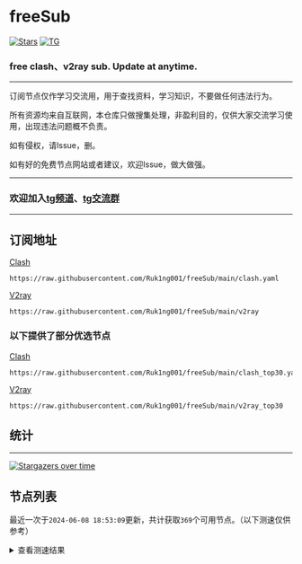 # freeSub
[![Stars](https://img.shields.io/github/stars/Ruk1ng001/freeSub)](https://github.com/Ruk1ng001/freeSub/stargazers)
[![TG](https://img.shields.io/badge/Telegram-gray?logo=Telegram)](https://t.me/Ruk1ng001)
### free clash、v2ray sub. Update at anytime.

---

订阅节点仅作学习交流用，用于查找资料，学习知识，不要做任何违法行为。

所有资源均来自互联网，本仓库只做搜集处理，非盈利目的，仅供大家交流学习使用，出现违法问题概不负责。

如有侵权，请Issue，删。

如有好的免费节点网站或者建议，欢迎Issue，做大做强。

---

### 欢迎加入[tg频道](https://t.me/Ruk1ng001)、[tg交流群](https://t.me/+-e-b04EE5Cw2NmU1)

---

## 订阅地址
[Clash](https://raw.githubusercontent.com/Ruk1ng001/freeSub/main/clash.yaml)
```
https://raw.githubusercontent.com/Ruk1ng001/freeSub/main/clash.yaml
```
[V2ray](https://raw.githubusercontent.com/Ruk1ng001/freeSub/main/v2ray)
```
https://raw.githubusercontent.com/Ruk1ng001/freeSub/main/v2ray
```
### 以下提供了部分优选节点

[Clash](https://raw.githubusercontent.com/Ruk1ng001/freeSub/main/clash_top30.yaml)
```
https://raw.githubusercontent.com/Ruk1ng001/freeSub/main/clash_top30.yaml
```
[V2ray](https://raw.githubusercontent.com/Ruk1ng001/freeSub/main/v2ray_top30)
```
https://raw.githubusercontent.com/Ruk1ng001/freeSub/main/v2ray_top30
```

## 统计

---

[![Stargazers over time](https://starchart.cc/Ruk1ng001/freeSub.svg)](https://starchart.cc/Ruk1ng001/freeSub)

## 节点列表

最近一次于`2024-06-08 18:53:09`更新，共计获取`369`个可用节点。（以下测速仅供参考）

<details> <summary>查看测速结果</summary>

| 序号 | 节点 | 带宽 | 延迟 |
|:--:|:--:|:--:|:--:|
 | 1 | HK😈github.com/Ruk1ng001_-170225096 | 4.43MB/s | 466.00ms |
 | 2 | Other😈github.com/Ruk1ng001_128827853 | 4.37MB/s | 415.00ms |
 | 3 | HK😈github.com/Ruk1ng001_-753145939 | 4.37MB/s | 499.00ms |
 | 4 | HK😈github.com/Ruk1ng001_-1520599440 | 4.04MB/s | 718.00ms |
 | 5 | HK😈github.com/Ruk1ng001_-672331205 | 3.95MB/s | 540.00ms |
 | 6 | HK😈github.com/Ruk1ng001_297994506 | 3.87MB/s | 578.00ms |
 | 7 | HK😈github.com/Ruk1ng001_84887240 | 3.58MB/s | 476.00ms |
 | 8 | CN😈github.com/Ruk1ng001_334498013 | 3.43MB/s | 604.00ms |
 | 9 | CN😈github.com/Ruk1ng001_688576700 | 3.00MB/s | 584.00ms |
 | 10 | JP😈github.com/Ruk1ng001_1849366068 | 2.91MB/s | 490.00ms |
 | 11 | CA😈github.com/Ruk1ng001_-1565528292 | 2.78MB/s | 563.00ms |
 | 12 | TW😈github.com/Ruk1ng001_853173061 | 2.67MB/s | 646.00ms |
 | 13 | SG😈github.com/Ruk1ng001_-1797051146 | 2.65MB/s | 672.00ms |
 | 14 | TW😈github.com/Ruk1ng001_1375063762 | 2.43MB/s | 577.00ms |
 | 15 | JP😈github.com/Ruk1ng001_-1277741904 | 2.43MB/s | 648.00ms |
 | 16 | Other😈github.com/Ruk1ng001_-877574257 | 2.29MB/s | 605.00ms |
 | 17 | CH😈github.com/Ruk1ng001_-558422651 | 2.11MB/s | 747.00ms |
 | 18 | JP😈github.com/Ruk1ng001_723498931 | 2.10MB/s | 707.00ms |
 | 19 | CH😈github.com/Ruk1ng001_-1001960495 | 1.99MB/s | 1229.00ms |
 | 20 | CH😈github.com/Ruk1ng001_1953664385 | 1.87MB/s | 653.00ms |
 | 21 | CH😈github.com/Ruk1ng001_-2071948513 | 1.86MB/s | 1569.00ms |
 | 22 | CN😈github.com/Ruk1ng001_-1126077327 | 1.69MB/s | 594.00ms |
 | 23 | JP😈github.com/Ruk1ng001_-517696060 | 1.68MB/s | 488.00ms |
 | 24 | HK😈github.com/Ruk1ng001_1760573418 | 1.62MB/s | 891.00ms |
 | 25 | HK😈github.com/Ruk1ng001_-2056933033 | 1.55MB/s | 698.00ms |
 | 26 | CA😈github.com/Ruk1ng001_-1852468457 | 1.51MB/s | 744.00ms |
 | 27 | Other😈github.com/Ruk1ng001_1105575492 | 1.50MB/s | 511.00ms |
 | 28 | CA😈github.com/Ruk1ng001_-316410428 | 1.49MB/s | 1209.00ms |
 | 29 | CA😈github.com/Ruk1ng001_-999722348 | 1.49MB/s | 1419.00ms |
 | 30 | CA😈github.com/Ruk1ng001_-883207488 | 1.45MB/s | 1385.00ms |
 | 31 | CA😈github.com/Ruk1ng001_-1296741748 | 1.42MB/s | 1612.00ms |
 | 32 | UM😈github.com/Ruk1ng001_-1257421967 | 1.42MB/s | 1386.00ms |
 | 33 | UM😈github.com/Ruk1ng001_1023830673 | 1.40MB/s | 1543.00ms |
 | 34 | KR😈github.com/Ruk1ng001_-1492631877 | 1.35MB/s | 512.00ms |
 | 35 | SG😈github.com/Ruk1ng001_-2134427733 | 1.34MB/s | 509.00ms |
 | 36 | Americas😈github.com/Ruk1ng001_1388672434 | 1.32MB/s | 1142.00ms |
 | 37 | AU😈github.com/Ruk1ng001_-260849368 | 1.32MB/s | 1034.00ms |
 | 38 | UM😈github.com/Ruk1ng001_1303543440 | 1.29MB/s | 1061.00ms |
 | 39 | CA😈github.com/Ruk1ng001_1957293669 | 1.28MB/s | 981.00ms |
 | 40 | UM😈github.com/Ruk1ng001_629981807 | 1.27MB/s | 928.00ms |
 | 41 | UM😈github.com/Ruk1ng001_-553933340 | 1.26MB/s | 1130.00ms |
 | 42 | Euro😈github.com/Ruk1ng001_1507926560 | 1.25MB/s | 883.00ms |
 | 43 | UM😈github.com/Ruk1ng001_1429229212 | 1.24MB/s | 1187.00ms |
 | 44 | RU😈github.com/Ruk1ng001_528691366 | 1.24MB/s | 1166.00ms |
 | 45 | UM😈github.com/Ruk1ng001_-1398207475 | 1.24MB/s | 1208.00ms |
 | 46 | FR😈github.com/Ruk1ng001_-1666842268 | 1.24MB/s | 1876.00ms |
 | 47 | UM😈github.com/Ruk1ng001_-1920061911 | 1.23MB/s | 1011.00ms |
 | 48 | KR😈github.com/Ruk1ng001_-1945634046 | 1.21MB/s | 641.00ms |
 | 49 | UM😈github.com/Ruk1ng001_-850469968 | 1.21MB/s | 1138.00ms |
 | 50 | CN😈github.com/Ruk1ng001_-1843361734 | 1.19MB/s | 638.00ms |
 | 51 | UM😈github.com/Ruk1ng001_-1116103577 | 1.19MB/s | 1219.00ms |
 | 52 | AU😈github.com/Ruk1ng001_184805756 | 1.19MB/s | 1105.00ms |
 | 53 | CA😈github.com/Ruk1ng001_-1765618272 | 1.18MB/s | 1451.00ms |
 | 54 | CA😈github.com/Ruk1ng001_1626132040 | 1.17MB/s | 1790.00ms |
 | 55 | CN😈github.com/Ruk1ng001_-1037551786 | 1.14MB/s | 493.00ms |
 | 56 | Asia😈github.com/Ruk1ng001_20878018 | 1.14MB/s | 1342.00ms |
 | 57 | Americas😈github.com/Ruk1ng001_1610677667 | 1.11MB/s | 1748.00ms |
 | 58 | UM😈github.com/Ruk1ng001_-1986465562 | 1.11MB/s | 1134.00ms |
 | 59 | UM😈github.com/Ruk1ng001_710687995 | 1.10MB/s | 881.00ms |
 | 60 | CN😈github.com/Ruk1ng001_1918778292 | 1.10MB/s | 433.00ms |
 | 61 | FR😈github.com/Ruk1ng001_-1812852580 | 1.09MB/s | 1750.00ms |
 | 62 | UM😈github.com/Ruk1ng001_-1854220294 | 1.08MB/s | 1189.00ms |
 | 63 | Other😈github.com/Ruk1ng001_1673645169 | 1.08MB/s | 1696.00ms |
 | 64 | UM😈github.com/Ruk1ng001_-445847943 | 1.08MB/s | 1319.00ms |
 | 65 | CA😈github.com/Ruk1ng001_1822884007 | 1.08MB/s | 1109.00ms |
 | 66 | CA😈github.com/Ruk1ng001_1824693755 | 1.07MB/s | 1527.00ms |
 | 67 | UM😈github.com/Ruk1ng001_-1827284712 | 1.07MB/s | 1699.00ms |
 | 68 | UM😈github.com/Ruk1ng001_459534470 | 1.07MB/s | 1146.00ms |
 | 69 | Americas😈github.com/Ruk1ng001_1259541553 | 1.06MB/s | 1359.00ms |
 | 70 | UM😈github.com/Ruk1ng001_-126278728 | 1.06MB/s | 1094.00ms |
 | 71 | UM😈github.com/Ruk1ng001_2016295245 | 1.05MB/s | 1085.00ms |
 | 72 | CA😈github.com/Ruk1ng001_-1992285691 | 1.05MB/s | 1848.00ms |
 | 73 | CA😈github.com/Ruk1ng001_1107270903 | 1.04MB/s | 1826.00ms |
 | 74 | HK😈github.com/Ruk1ng001_-1575484830 | 1.04MB/s | 1756.00ms |
 | 75 | CA😈github.com/Ruk1ng001_-252507241 | 1.04MB/s | 1714.00ms |
 | 76 | TW😈github.com/Ruk1ng001_2137473019 | 1.03MB/s | 1247.00ms |
 | 77 | UM😈github.com/Ruk1ng001_532150856 | 1.03MB/s | 1568.00ms |
 | 78 | CA😈github.com/Ruk1ng001_-896694870 | 1.02MB/s | 1333.00ms |
 | 79 | UM😈github.com/Ruk1ng001_1472351678 | 1.02MB/s | 1185.00ms |
 | 80 | CA😈github.com/Ruk1ng001_-996834628 | 1.02MB/s | 1330.00ms |
 | 81 | HK😈github.com/Ruk1ng001_-255733394 | 1.01MB/s | 1572.00ms |
 | 82 | Euro😈github.com/Ruk1ng001_1754182284 | 1.01MB/s | 892.00ms |
 | 83 | RU😈github.com/Ruk1ng001_-898437838 | 1.01MB/s | 898.00ms |
 | 84 | CA😈github.com/Ruk1ng001_458923376 | 1.00MB/s | 1331.00ms |
 | 85 | Other😈github.com/Ruk1ng001_2045241662 | 1.00MB/s | 1631.00ms |
 | 86 | UM😈github.com/Ruk1ng001_2054894954 | 1.00MB/s | 1196.00ms |
 | 87 | CA😈github.com/Ruk1ng001_606360246 | 1011.16KB/s | 1328.00ms |
 | 88 | HK😈github.com/Ruk1ng001_-1586433289 | 1008.34KB/s | 1788.00ms |
 | 89 | HK😈github.com/Ruk1ng001_-883404679 | 991.62KB/s | 1739.00ms |
 | 90 | FR😈github.com/Ruk1ng001_1324251276 | 991.55KB/s | 1906.00ms |
 | 91 | HK😈github.com/Ruk1ng001_-487893879 | 987.55KB/s | 1605.00ms |
 | 92 | HK😈github.com/Ruk1ng001_-792208656 | 982.46KB/s | 1639.00ms |
 | 93 | HK😈github.com/Ruk1ng001_-152829962 | 971.84KB/s | 1565.00ms |
 | 94 | HK😈github.com/Ruk1ng001_-1067089571 | 968.95KB/s | 1559.00ms |
 | 95 | CA😈github.com/Ruk1ng001_2145981711 | 967.29KB/s | 1685.00ms |
 | 96 | CA😈github.com/Ruk1ng001_-1975871129 | 956.92KB/s | 1400.00ms |
 | 97 | RU😈github.com/Ruk1ng001_-846571678 | 956.53KB/s | 1006.00ms |
 | 98 | TW😈github.com/Ruk1ng001_-1123735746 | 950.59KB/s | 1941.00ms |
 | 99 | Other😈github.com/Ruk1ng001_-904167292 | 948.23KB/s | 1737.00ms |
 | 100 | HK😈github.com/Ruk1ng001_-1315385174 | 943.22KB/s | 1543.00ms |
 | 101 | FR😈github.com/Ruk1ng001_692031390 | 940.28KB/s | 1801.00ms |
 | 102 | HK😈github.com/Ruk1ng001_1262102554 | 939.66KB/s | 1518.00ms |
 | 103 | HK😈github.com/Ruk1ng001_1114324793 | 936.56KB/s | 1625.00ms |
 | 104 | CA😈github.com/Ruk1ng001_37085008 | 935.18KB/s | 1403.00ms |
 | 105 | HK😈github.com/Ruk1ng001_554334355 | 926.15KB/s | 1633.00ms |
 | 106 | Asia😈github.com/Ruk1ng001_-790945665 | 924.49KB/s | 1757.00ms |
 | 107 | HK😈github.com/Ruk1ng001_-966748804 | 918.78KB/s | 1682.00ms |
 | 108 | CN😈github.com/Ruk1ng001_1456457711 | 917.14KB/s | 575.00ms |
 | 109 | Other😈github.com/Ruk1ng001_-268204614 | 911.15KB/s | 1716.00ms |
 | 110 | HK😈github.com/Ruk1ng001_-959133039 | 903.04KB/s | 1686.00ms |
 | 111 | HK😈github.com/Ruk1ng001_380889800 | 902.38KB/s | 1714.00ms |
 | 112 | Euro😈github.com/Ruk1ng001_-1184853800 | 901.39KB/s | 971.00ms |
 | 113 | FR😈github.com/Ruk1ng001_-514989764 | 901.37KB/s | 953.00ms |
 | 114 | UM😈github.com/Ruk1ng001_-1600441609 | 898.39KB/s | 943.00ms |
 | 115 | HK😈github.com/Ruk1ng001_968073 | 897.67KB/s | 2194.00ms |
 | 116 | HK😈github.com/Ruk1ng001_-1714053874 | 887.90KB/s | 1727.00ms |
 | 117 | US😈github.com/Ruk1ng001_-1060700373 | 885.95KB/s | 750.00ms |
 | 118 | UM😈github.com/Ruk1ng001_-93658886 | 882.67KB/s | 1472.00ms |
 | 119 | HK😈github.com/Ruk1ng001_1605597426 | 881.86KB/s | 1717.00ms |
 | 120 | CN😈github.com/Ruk1ng001_-1296968601 | 875.41KB/s | 428.00ms |
 | 121 | FR😈github.com/Ruk1ng001_-2015675186 | 872.96KB/s | 892.00ms |
 | 122 | CA😈github.com/Ruk1ng001_-1561258641 | 868.86KB/s | 1460.00ms |
 | 123 | US😈github.com/Ruk1ng001_1782500260 | 864.85KB/s | 1447.00ms |
 | 124 | HK😈github.com/Ruk1ng001_599708597 | 863.62KB/s | 1752.00ms |
 | 125 | UM😈github.com/Ruk1ng001_-581033725 | 857.13KB/s | 1212.00ms |
 | 126 | UM😈github.com/Ruk1ng001_1847249382 | 854.45KB/s | 790.00ms |
 | 127 | Other😈github.com/Ruk1ng001_-935383257 | 852.80KB/s | 1611.00ms |
 | 128 | JP😈github.com/Ruk1ng001_-1523322447 | 848.71KB/s | 922.00ms |
 | 129 | CA😈github.com/Ruk1ng001_-1163513207 | 848.02KB/s | 1543.00ms |
 | 130 | CA😈github.com/Ruk1ng001_-582961225 | 840.10KB/s | 1655.00ms |
 | 131 | FR😈github.com/Ruk1ng001_1972596040 | 839.31KB/s | 885.00ms |
 | 132 | SE😈github.com/Ruk1ng001_444962301 | 839.26KB/s | 1046.00ms |
 | 133 | CN😈github.com/Ruk1ng001_-1379830420 | 835.14KB/s | 1309.00ms |
 | 134 | US😈github.com/Ruk1ng001_-702553418 | 834.67KB/s | 1502.00ms |
 | 135 | FR😈github.com/Ruk1ng001_1037780964 | 832.83KB/s | 1031.00ms |
 | 136 | US😈github.com/Ruk1ng001_1650935518 | 828.01KB/s | 782.00ms |
 | 137 | FR😈github.com/Ruk1ng001_331755800 | 826.39KB/s | 1051.00ms |
 | 138 | UM😈github.com/Ruk1ng001_-1573070916 | 825.69KB/s | 780.00ms |
 | 139 | Other😈github.com/Ruk1ng001_1517433785 | 820.54KB/s | 1665.00ms |
 | 140 | HK😈github.com/Ruk1ng001_1426555193 | 817.07KB/s | 1740.00ms |
 | 141 | HK😈github.com/Ruk1ng001_1539810136 | 813.90KB/s | 1997.00ms |
 | 142 | Americas😈github.com/Ruk1ng001_720539378 | 806.74KB/s | 1211.00ms |
 | 143 | UM😈github.com/Ruk1ng001_264923669 | 799.86KB/s | 1253.00ms |
 | 144 | DE😈github.com/Ruk1ng001_-1466590397 | 797.93KB/s | 925.00ms |
 | 145 | CA😈github.com/Ruk1ng001_1132634313 | 796.35KB/s | 939.00ms |
 | 146 | FR😈github.com/Ruk1ng001_2079344206 | 794.35KB/s | 1658.00ms |
 | 147 | CA😈github.com/Ruk1ng001_-459808058 | 792.40KB/s | 1709.00ms |
 | 148 | FR😈github.com/Ruk1ng001_631136814 | 784.08KB/s | 1079.00ms |
 | 149 | FR😈github.com/Ruk1ng001_-379124212 | 783.25KB/s | 1563.00ms |
 | 150 | HK😈github.com/Ruk1ng001_-790732403 | 783.14KB/s | 1708.00ms |
 | 151 | Euro😈github.com/Ruk1ng001_-379333023 | 782.67KB/s | 1304.00ms |
 | 152 | HK😈github.com/Ruk1ng001_376741775 | 778.91KB/s | 2059.00ms |
 | 153 | Other😈github.com/Ruk1ng001_1427578392 | 777.34KB/s | 963.00ms |
 | 154 | FR😈github.com/Ruk1ng001_1300892440 | 777.28KB/s | 987.00ms |
 | 155 | GB😈github.com/Ruk1ng001_663543834 | 775.82KB/s | 1262.00ms |
 | 156 | CA😈github.com/Ruk1ng001_-727886657 | 775.70KB/s | 1445.00ms |
 | 157 | HK😈github.com/Ruk1ng001_570445749 | 769.58KB/s | 2099.00ms |
 | 158 | FR😈github.com/Ruk1ng001_1940263112 | 765.16KB/s | 952.00ms |
 | 159 | FR😈github.com/Ruk1ng001_-933872702 | 762.39KB/s | 1290.00ms |
 | 160 | CA😈github.com/Ruk1ng001_-155765267 | 755.15KB/s | 1369.00ms |
 | 161 | DE😈github.com/Ruk1ng001_-406440290 | 752.91KB/s | 1012.00ms |
 | 162 | UK😈github.com/Ruk1ng001_1771667129 | 752.03KB/s | 1282.00ms |
 | 163 | CN😈github.com/Ruk1ng001_-725283801 | 749.98KB/s | 1025.00ms |
 | 164 | FR😈github.com/Ruk1ng001_1198240272 | 747.57KB/s | 1015.00ms |
 | 165 | HK😈github.com/Ruk1ng001_870659819 | 741.43KB/s | 1599.00ms |
 | 166 | TW😈github.com/Ruk1ng001_-325878939 | 725.68KB/s | 1618.00ms |
 | 167 | Other😈github.com/Ruk1ng001_-79325723 | 722.89KB/s | 989.00ms |
 | 168 | US😈github.com/Ruk1ng001_1490566360 | 722.47KB/s | 791.00ms |
 | 169 | Euro😈github.com/Ruk1ng001_951752361 | 721.20KB/s | 1377.00ms |
 | 170 | HK😈github.com/Ruk1ng001_915777473 | 720.61KB/s | 1649.00ms |
 | 171 | TR😈github.com/Ruk1ng001_530483568 | 716.86KB/s | 845.00ms |
 | 172 | Asia😈github.com/Ruk1ng001_-1485086081 | 711.74KB/s | 760.00ms |
 | 173 | US😈github.com/Ruk1ng001_571005253 | 711.27KB/s | 1058.00ms |
 | 174 | UM😈github.com/Ruk1ng001_702274840 | 711.02KB/s | 1462.00ms |
 | 175 | US😈github.com/Ruk1ng001_2041363410 | 693.77KB/s | 1374.00ms |
 | 176 | FR😈github.com/Ruk1ng001_-1611703640 | 690.99KB/s | 882.00ms |
 | 177 | US😈github.com/Ruk1ng001_-1844371049 | 690.36KB/s | 1171.00ms |
 | 178 | US😈github.com/Ruk1ng001_-104724765 | 688.26KB/s | 1267.00ms |
 | 179 | US😈github.com/Ruk1ng001_1878698898 | 687.46KB/s | 768.00ms |
 | 180 | Euro😈github.com/Ruk1ng001_-2013158846 | 669.87KB/s | 1401.00ms |
 | 181 | FR😈github.com/Ruk1ng001_-790404634 | 668.63KB/s | 1351.00ms |
 | 182 | FR😈github.com/Ruk1ng001_-771843790 | 667.65KB/s | 1782.00ms |
 | 183 | HK😈github.com/Ruk1ng001_156686240 | 666.41KB/s | 1914.00ms |
 | 184 | US😈github.com/Ruk1ng001_1995022964 | 663.14KB/s | 1092.00ms |
 | 185 | HK😈github.com/Ruk1ng001_-1686216974 | 660.93KB/s | 1889.00ms |
 | 186 | Other😈github.com/Ruk1ng001_185289708 | 660.57KB/s | 1161.00ms |
 | 187 | US😈github.com/Ruk1ng001_-1716887754 | 654.79KB/s | 1635.00ms |
 | 188 | CA😈github.com/Ruk1ng001_1424009739 | 652.14KB/s | 1777.00ms |
 | 189 | CA😈github.com/Ruk1ng001_54666908 | 648.21KB/s | 1876.00ms |
 | 190 | UM😈github.com/Ruk1ng001_114536058 | 647.52KB/s | 1145.00ms |
 | 191 | HK😈github.com/Ruk1ng001_938775645 | 646.75KB/s | 1792.00ms |
 | 192 | GB😈github.com/Ruk1ng001_1260757595 | 644.48KB/s | 954.00ms |
 | 193 | US😈github.com/Ruk1ng001_-1446903559 | 644.18KB/s | 1152.00ms |
 | 194 | CA😈github.com/Ruk1ng001_-610316205 | 640.43KB/s | 1241.00ms |
 | 195 | HK😈github.com/Ruk1ng001_825606188 | 639.20KB/s | 2026.00ms |
 | 196 | US😈github.com/Ruk1ng001_-947393139 | 632.43KB/s | 1150.00ms |
 | 197 | HK😈github.com/Ruk1ng001_-735779438 | 631.94KB/s | 1990.00ms |
 | 198 | HK😈github.com/Ruk1ng001_1492985982 | 629.61KB/s | 1839.00ms |
 | 199 | US😈github.com/Ruk1ng001_106067622 | 629.04KB/s | 858.00ms |
 | 200 | HK😈github.com/Ruk1ng001_809550352 | 628.24KB/s | 1865.00ms |
 | 201 | HK😈github.com/Ruk1ng001_229897215 | 627.16KB/s | 2030.00ms |
 | 202 | UM😈github.com/Ruk1ng001_-1967456951 | 616.49KB/s | 2347.00ms |
 | 203 | RU😈github.com/Ruk1ng001_475304406 | 611.28KB/s | 1056.00ms |
 | 204 | UM😈github.com/Ruk1ng001_-509759922 | 609.27KB/s | 2266.00ms |
 | 205 | DE😈github.com/Ruk1ng001_820586957 | 603.52KB/s | 1158.00ms |
 | 206 | HK😈github.com/Ruk1ng001_616654684 | 599.92KB/s | 1694.00ms |
 | 207 | DE😈github.com/Ruk1ng001_1867123431 | 598.73KB/s | 1158.00ms |
 | 208 | CA😈github.com/Ruk1ng001_850018114 | 593.62KB/s | 1817.00ms |
 | 209 | DE😈github.com/Ruk1ng001_-2140880176 | 585.22KB/s | 1134.00ms |
 | 210 | CA😈github.com/Ruk1ng001_-24123391 | 581.98KB/s | 2368.00ms |
 | 211 | SG😈github.com/Ruk1ng001_-1478423456 | 576.65KB/s | 536.00ms |
 | 212 | CA😈github.com/Ruk1ng001_352457683 | 575.85KB/s | 1660.00ms |
 | 213 | UM😈github.com/Ruk1ng001_114711799 | 569.75KB/s | 2139.00ms |
 | 214 | CA😈github.com/Ruk1ng001_48323750 | 564.65KB/s | 1302.00ms |
 | 215 | FR😈github.com/Ruk1ng001_-1815876387 | 564.03KB/s | 1131.00ms |
 | 216 | CA😈github.com/Ruk1ng001_-2011871637 | 563.10KB/s | 2120.00ms |
 | 217 | GB😈github.com/Ruk1ng001_1817827127 | 561.07KB/s | 903.00ms |
 | 218 | HK😈github.com/Ruk1ng001_-1041381523 | 559.96KB/s | 2243.00ms |
 | 219 | UM😈github.com/Ruk1ng001_-779622335 | 555.44KB/s | 2468.00ms |
 | 220 | GB😈github.com/Ruk1ng001_-1071842395 | 554.86KB/s | 933.00ms |
 | 221 | GB😈github.com/Ruk1ng001_-1704819795 | 551.34KB/s | 933.00ms |
 | 222 | HK😈github.com/Ruk1ng001_-926284572 | 550.94KB/s | 2045.00ms |
 | 223 | Euro😈github.com/Ruk1ng001_-1007077607 | 546.22KB/s | 1434.00ms |
 | 224 | HK😈github.com/Ruk1ng001_-1721250408 | 545.83KB/s | 2153.00ms |
 | 225 | FR😈github.com/Ruk1ng001_49151771 | 537.48KB/s | 919.00ms |
 | 226 | HK😈github.com/Ruk1ng001_451823021 | 526.29KB/s | 2030.00ms |
 | 227 | HK😈github.com/Ruk1ng001_881172169 | 521.82KB/s | 1748.00ms |
 | 228 | FR😈github.com/Ruk1ng001_995614948 | 517.23KB/s | 923.00ms |
 | 229 | UM😈github.com/Ruk1ng001_-2100351759 | 507.60KB/s | 1361.00ms |
 | 230 | HK😈github.com/Ruk1ng001_492125659 | 503.76KB/s | 1639.00ms |
 | 231 | CA😈github.com/Ruk1ng001_1851543490 | 502.36KB/s | 2155.00ms |
 | 232 | Africa😈github.com/Ruk1ng001_986862858 | 501.02KB/s | 513.00ms |
 | 233 | FR😈github.com/Ruk1ng001_2090908757 | 473.92KB/s | 1912.00ms |
 | 234 | CA😈github.com/Ruk1ng001_878724872 | 464.03KB/s | 2139.00ms |
 | 235 | HK😈github.com/Ruk1ng001_1489363894 | 461.00KB/s | 2316.00ms |
 | 236 | FI😈github.com/Ruk1ng001_261285732 | 447.88KB/s | 1296.00ms |
 | 237 | HK😈github.com/Ruk1ng001_-1481819786 | 446.90KB/s | 2863.00ms |
 | 238 | FR😈github.com/Ruk1ng001_1264075504 | 444.94KB/s | 1339.00ms |
 | 239 | Other😈github.com/Ruk1ng001_-70152509 | 440.46KB/s | 534.00ms |
 | 240 | TW😈github.com/Ruk1ng001_-538347527 | 424.31KB/s | 1552.00ms |
 | 241 | HK😈github.com/Ruk1ng001_2144809090 | 421.43KB/s | 2057.00ms |
 | 242 | CA😈github.com/Ruk1ng001_1058369908 | 414.17KB/s | 1845.00ms |
 | 243 | CA😈github.com/Ruk1ng001_573813942 | 413.97KB/s | 2204.00ms |
 | 244 | CA😈github.com/Ruk1ng001_102931221 | 411.81KB/s | 1683.00ms |
 | 245 | CA😈github.com/Ruk1ng001_474559295 | 406.60KB/s | 2256.00ms |
 | 246 | FR😈github.com/Ruk1ng001_161369125 | 400.06KB/s | 1803.00ms |
 | 247 | HK😈github.com/Ruk1ng001_1872813121 | 398.60KB/s | 2077.00ms |
 | 248 | CA😈github.com/Ruk1ng001_2039806136 | 397.91KB/s | 1574.00ms |
 | 249 | CA😈github.com/Ruk1ng001_1960016614 | 395.86KB/s | 1994.00ms |
 | 250 | CA😈github.com/Ruk1ng001_-349697508 | 393.21KB/s | 1792.00ms |
 | 251 | FR😈github.com/Ruk1ng001_789564023 | 392.25KB/s | 1947.00ms |
 | 252 | KR😈github.com/Ruk1ng001_-252815427 | 377.90KB/s | 549.00ms |
 | 253 | UM😈github.com/Ruk1ng001_1841336434 | 376.06KB/s | 1260.00ms |
 | 254 | HK😈github.com/Ruk1ng001_-1595433291 | 354.02KB/s | 2101.00ms |
 | 255 | HK😈github.com/Ruk1ng001_-1976829424 | 351.57KB/s | 2552.00ms |
 | 256 | CA😈github.com/Ruk1ng001_-1684542236 | 345.16KB/s | 1588.00ms |
 | 257 | HK😈github.com/Ruk1ng001_1746265659 | 344.49KB/s | 2075.00ms |
 | 258 | FR😈github.com/Ruk1ng001_1582206346 | 343.66KB/s | 1895.00ms |
 | 259 | HK😈github.com/Ruk1ng001_-1981142831 | 343.30KB/s | 2093.00ms |
 | 260 | FR😈github.com/Ruk1ng001_1458109122 | 339.61KB/s | 2061.00ms |
 | 261 | FR😈github.com/Ruk1ng001_1158107128 | 339.55KB/s | 2061.00ms |
 | 262 | HK😈github.com/Ruk1ng001_-1828844200 | 338.37KB/s | 1796.00ms |
 | 263 | CA😈github.com/Ruk1ng001_-1999893511 | 334.69KB/s | 2197.00ms |
 | 264 | DE😈github.com/Ruk1ng001_1010364568 | 334.15KB/s | 1185.00ms |
 | 265 | HK😈github.com/Ruk1ng001_291724743 | 333.00KB/s | 2089.00ms |
 | 266 | CA😈github.com/Ruk1ng001_-1008720777 | 322.50KB/s | 386.00ms |
 | 267 | TW😈github.com/Ruk1ng001_250763893 | 311.42KB/s | 1735.00ms |
 | 268 | HK😈github.com/Ruk1ng001_-1181678781 | 310.90KB/s | 2025.00ms |
 | 269 | HK😈github.com/Ruk1ng001_1710779491 | 307.21KB/s | 2016.00ms |
 | 270 | HK😈github.com/Ruk1ng001_1744140237 | 305.19KB/s | 2905.00ms |
 | 271 | FR😈github.com/Ruk1ng001_2084764298 | 300.65KB/s | 1058.00ms |
 | 272 | HK😈github.com/Ruk1ng001_1849642551 | 296.54KB/s | 2594.00ms |
 | 273 | CA😈github.com/Ruk1ng001_1922561286 | 294.46KB/s | 2135.00ms |
 | 274 | Americas😈github.com/Ruk1ng001_-1283054254 | 290.10KB/s | 1572.00ms |
 | 275 | JP😈github.com/Ruk1ng001_1382773289 | 287.09KB/s | 665.00ms |
 | 276 | PL😈github.com/Ruk1ng001_-677491894 | 280.21KB/s | 1407.00ms |
 | 277 | HK😈github.com/Ruk1ng001_802143582 | 275.78KB/s | 2885.00ms |
 | 278 | UM😈github.com/Ruk1ng001_1125428472 | 274.22KB/s | 2009.00ms |
 | 279 | FR😈github.com/Ruk1ng001_-726199911 | 265.54KB/s | 938.00ms |
 | 280 | CA😈github.com/Ruk1ng001_-1569356202 | 260.54KB/s | 2191.00ms |
 | 281 | HK😈github.com/Ruk1ng001_-453716711 | 257.42KB/s | 2641.00ms |
 | 282 | Other😈github.com/Ruk1ng001_-373948873 | 254.56KB/s | 866.00ms |
 | 283 | HK😈github.com/Ruk1ng001_887482115 | 248.74KB/s | 961.00ms |
 | 284 | FR😈github.com/Ruk1ng001_1540704172 | 248.49KB/s | 817.00ms |
 | 285 | UM😈github.com/Ruk1ng001_1242483239 | 248.32KB/s | 1009.00ms |
 | 286 | KR😈github.com/Ruk1ng001_-2109348670 | 247.24KB/s | 670.00ms |
 | 287 | CA😈github.com/Ruk1ng001_927158294 | 243.37KB/s | 1671.00ms |
 | 288 | FR😈github.com/Ruk1ng001_-2096321756 | 242.67KB/s | 1089.00ms |
 | 289 | RU😈github.com/Ruk1ng001_2002540013 | 240.38KB/s | 1088.00ms |
 | 290 | FR😈github.com/Ruk1ng001_460132446 | 236.02KB/s | 1037.00ms |
 | 291 | HK😈github.com/Ruk1ng001_699626204 | 235.46KB/s | 2679.00ms |
 | 292 | TW😈github.com/Ruk1ng001_915497987 | 233.83KB/s | 2721.00ms |
 | 293 | CA😈github.com/Ruk1ng001_-1218011449 | 232.08KB/s | 2260.00ms |
 | 294 | FR😈github.com/Ruk1ng001_-1857771266 | 228.68KB/s | 908.00ms |
 | 295 | CA😈github.com/Ruk1ng001_1590136896 | 227.61KB/s | 1740.00ms |
 | 296 | TW😈github.com/Ruk1ng001_-918626143 | 224.82KB/s | 1012.00ms |
 | 297 | FR😈github.com/Ruk1ng001_1837942177 | 224.58KB/s | 2410.00ms |
 | 298 | FR😈github.com/Ruk1ng001_2045795544 | 224.06KB/s | 1149.00ms |
 | 299 | FR😈github.com/Ruk1ng001_1514432225 | 222.32KB/s | 915.00ms |
 | 300 | FR😈github.com/Ruk1ng001_-834642622 | 221.13KB/s | 1134.00ms |
 | 301 | UM😈github.com/Ruk1ng001_465370258 | 217.19KB/s | 1607.00ms |
 | 302 | FR😈github.com/Ruk1ng001_1428602512 | 213.67KB/s | 2109.00ms |
 | 303 | FR😈github.com/Ruk1ng001_841635199 | 205.23KB/s | 1092.00ms |
 | 304 | JP😈github.com/Ruk1ng001_1173685559 | 194.08KB/s | 776.00ms |
 | 305 | DE😈github.com/Ruk1ng001_60235898 | 188.81KB/s | 1116.00ms |
 | 306 | FR😈github.com/Ruk1ng001_589236884 | 188.05KB/s | 2361.00ms |
 | 307 | DE😈github.com/Ruk1ng001_-2059086342 | 180.65KB/s | 1148.00ms |
 | 308 | RU😈github.com/Ruk1ng001_1716306703 | 179.80KB/s | 1044.00ms |
 | 309 | US😈github.com/Ruk1ng001_388293753 | 179.54KB/s | 1229.00ms |
 | 310 | DE😈github.com/Ruk1ng001_-47021732 | 178.77KB/s | 1039.00ms |
 | 311 | US😈github.com/Ruk1ng001_-68171025 | 178.36KB/s | 1207.00ms |
 | 312 | Other😈github.com/Ruk1ng001_-549524324 | 175.86KB/s | 2386.00ms |
 | 313 | DE😈github.com/Ruk1ng001_16216811 | 170.37KB/s | 1171.00ms |
 | 314 | CN😈github.com/Ruk1ng001_-1872164328 | 169.32KB/s | 1372.00ms |
 | 315 | SG😈github.com/Ruk1ng001_-1072270492 | 166.81KB/s | 1348.00ms |
 | 316 | CA😈github.com/Ruk1ng001_1128060518 | 158.84KB/s | 390.00ms |
 | 317 | TW😈github.com/Ruk1ng001_507778834 | 157.19KB/s | 2214.00ms |
 | 318 | Americas😈github.com/Ruk1ng001_-1615409974 | 156.51KB/s | 2132.00ms |
 | 319 | HK😈github.com/Ruk1ng001_-1423800034 | 154.12KB/s | 2758.00ms |
 | 320 | DE😈github.com/Ruk1ng001_-432965243 | 153.88KB/s | 1138.00ms |
 | 321 | TW😈github.com/Ruk1ng001_-951294636 | 153.47KB/s | 1826.00ms |
 | 322 | DE😈github.com/Ruk1ng001_-2005356226 | 146.13KB/s | 1195.00ms |
 | 323 | RU😈github.com/Ruk1ng001_-724904097 | 145.21KB/s | 991.00ms |
 | 324 | DE😈github.com/Ruk1ng001_-1822289774 | 144.03KB/s | 1335.00ms |
 | 325 | DE😈github.com/Ruk1ng001_743354087 | 143.84KB/s | 1532.00ms |
 | 326 | CA😈github.com/Ruk1ng001_-479920679 | 142.19KB/s | 1813.00ms |
 | 327 | CA😈github.com/Ruk1ng001_1397889987 | 141.44KB/s | 2624.00ms |
 | 328 | CA😈github.com/Ruk1ng001_947111660 | 138.62KB/s | 433.00ms |
 | 329 | UM😈github.com/Ruk1ng001_664774932 | 138.47KB/s | 2056.00ms |
 | 330 | FR😈github.com/Ruk1ng001_118942455 | 136.62KB/s | 2610.00ms |
 | 331 | UM😈github.com/Ruk1ng001_-1316915148 | 136.55KB/s | 2450.00ms |
 | 332 | CA😈github.com/Ruk1ng001_-1508469362 | 132.15KB/s | 2918.00ms |
 | 333 | KR😈github.com/Ruk1ng001_-1692751462 | 131.27KB/s | 687.00ms |
 | 334 | FR😈github.com/Ruk1ng001_1063657475 | 129.78KB/s | 2412.00ms |
 | 335 | US😈github.com/Ruk1ng001_562349484 | 128.50KB/s | 1389.00ms |
 | 336 | FR😈github.com/Ruk1ng001_1547493110 | 127.65KB/s | 2550.00ms |
 | 337 | FR😈github.com/Ruk1ng001_738482068 | 126.90KB/s | 2643.00ms |
 | 338 | CA😈github.com/Ruk1ng001_-445362946 | 125.90KB/s | 1740.00ms |
 | 339 | US😈github.com/Ruk1ng001_-163235212 | 125.67KB/s | 1219.00ms |
 | 340 | UM😈github.com/Ruk1ng001_1885262548 | 125.25KB/s | 2015.00ms |
 | 341 | FI😈github.com/Ruk1ng001_2050354158 | 125.09KB/s | 2006.00ms |
 | 342 | TR😈github.com/Ruk1ng001_-369446960 | 121.96KB/s | 2191.00ms |
 | 343 | RU😈github.com/Ruk1ng001_-982537021 | 121.65KB/s | 1131.00ms |
 | 344 | SE😈github.com/Ruk1ng001_1376575552 | 120.25KB/s | 1312.00ms |
 | 345 | HK😈github.com/Ruk1ng001_-769803878 | 119.31KB/s | 1870.00ms |
 | 346 | HK😈github.com/Ruk1ng001_541060471 | 114.70KB/s | 2816.00ms |
 | 347 | CA😈github.com/Ruk1ng001_200979588 | 112.77KB/s | 2845.00ms |
 | 348 | SG😈github.com/Ruk1ng001_-414846659 | 112.22KB/s | 2103.00ms |
 | 349 | FR😈github.com/Ruk1ng001_-1053759612 | 110.13KB/s | 2206.00ms |
 | 350 | HK😈github.com/Ruk1ng001_450093812 | 104.82KB/s | 1939.00ms |
 | 351 | US😈github.com/Ruk1ng001_-2076773110 | 101.79KB/s | 2712.00ms |
 | 352 | US😈github.com/Ruk1ng001_-579358012 | 100.09KB/s | 2932.00ms |
 | 353 | Other😈github.com/Ruk1ng001_-1135530315 | 97.73KB/s | 1905.00ms |
 | 354 | HK😈github.com/Ruk1ng001_157548509 | 90.10KB/s | 2016.00ms |
 | 355 | HK😈github.com/Ruk1ng001_753795287 | 87.81KB/s | 1862.00ms |
 | 356 | GB😈github.com/Ruk1ng001_1123138756 | 83.14KB/s | 1042.00ms |
 | 357 | HK😈github.com/Ruk1ng001_-918198480 | 82.98KB/s | 1884.00ms |
 | 358 | US😈github.com/Ruk1ng001_-288944811 | 70.82KB/s | 1639.00ms |
 | 359 | CL😈github.com/Ruk1ng001_482471118 | 66.69KB/s | 1129.00ms |
 | 360 | FR😈github.com/Ruk1ng001_3775957 | 66.39KB/s | 1016.00ms |
 | 361 | Asia😈github.com/Ruk1ng001_1176938286 | 65.87KB/s | 2677.00ms |
 | 362 | VE😈github.com/Ruk1ng001_1364651547 | 63.04KB/s | 1023.00ms |
 | 363 | HK😈github.com/Ruk1ng001_1690061044 | 60.60KB/s | 2053.00ms |
 | 364 | FR😈github.com/Ruk1ng001_1824993350 | 59.56KB/s | 980.00ms |
 | 365 | CN😈github.com/Ruk1ng001_-1022377743 | 57.91KB/s | 1364.00ms |
 | 366 | CN😈github.com/Ruk1ng001_1154722683 | 55.98KB/s | 1015.00ms |
 | 367 | US😈github.com/Ruk1ng001_-848586415 | 55.63KB/s | 2761.00ms |
 | 368 | US😈github.com/Ruk1ng001_588366588 | 55.31KB/s | 1642.00ms |
 | 369 | Asia😈github.com/Ruk1ng001_-396905304 | 52.81KB/s | 2793.00ms |


</details>